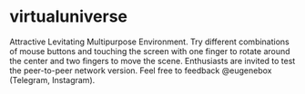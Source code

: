 # virtualuniverse
Attractive Levitating Multipurpose Environment.
Try different combinations of mouse buttons and touching the screen with one finger to rotate around the center and two fingers to move the scene.
Enthusiasts are invited to test the peer-to-peer network version.
Feel free to feedback @eugenebox (Telegram, Instagram).

